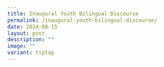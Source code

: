 ```yaml
---
title: Inaugural Youth Bilingual Discourse
permalink: /inaugural-youth-bilingual-discourse/
date: 2024-08-15
layout: post
description: ""
image: ""
variant: tiptap
---
```

